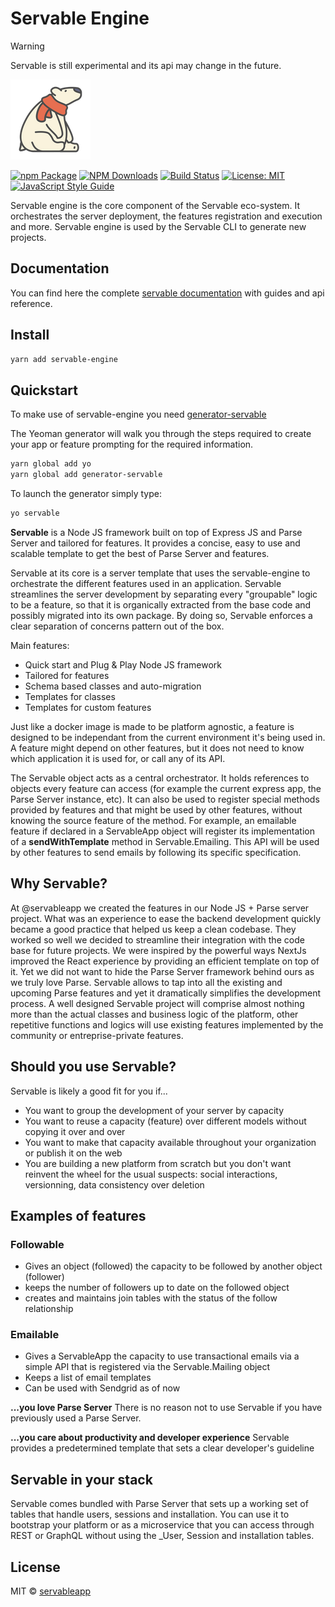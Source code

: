 # Servable Engine

> [!WARNING]
> Servable is still experimental and its api may change in the future.

![logo](/static/img/icon.png)

[![npm Package](https://img.shields.io/npm/v/servable-engine.svg?style=flat-square)](https://www.npmjs.org/package/servable-engine)
[![NPM Downloads](https://img.shields.io/npm/dm/servable-engine.svg)](https://npmjs.org/package/servable-engine)
[![Build Status](https://github.com/servableapp/servable-engine/actions/workflows/release.yml/badge.svg)](https://github.com/servableapp/servable-engine/actions/tests.yml)
[![License: MIT](https://img.shields.io/badge/License-MIT-yellow.svg)](https://opensource.org/licenses/MIT)
[![JavaScript Style Guide](https://img.shields.io/badge/code_style-standard-brightgreen.svg)](https://standardjs.com)

Servable engine is the core component of the Servable eco-system.
It orchestrates the server deployment, the features registration and execution and more.
Servable engine is used by the Servable CLI to generate new projects.

## Documentation
You can find here the complete [servable documentation](https://docs.servable.app/) with guides and api reference.

## Install
```bash
yarn add servable-engine
```


## Quickstart


To make use of servable-engine you need [generator-servable](https://github.com/servableapp/generator-servable)

The Yeoman generator will walk you through the steps required to create your app or feature prompting for the required information.

```bash
yarn global add yo
yarn global add generator-servable
```

To launch the generator simply type:

```bash
yo servable
```


**Servable** is a Node JS framework built on top of Express JS and Parse Server and tailored for features. It provides a concise, easy to use and scalable template to get the best of Parse Server and features.

Servable at its core is a server template that uses the servable-engine to orchestrate the different features used in an application. Servable streamlines the server development by separating every "groupable" logic to be a feature, so that it is organically extracted from the base code and possibly migrated into its own package. By doing so, Servable enforces a clear separation of concerns pattern out of the box.

Main features:
- Quick start and Plug & Play Node JS framework
- Tailored for features
- Schema based classes and auto-migration
- Templates for classes
- Templates for custom features


Just like a docker image is made to be platform agnostic, a feature is designed to be independant from the current environment it's being used in. A feature might depend on other features, but it does not need to know which application it is used for, or call any of its API.

The Servable object acts as a central orchestrator. It holds references to objects every feature can access (for example the current express app, the Parse Server instance, etc). It can also be used to register special methods provided by features and that might be used by other features, without knowing the source feature of the method. For example, an emailable feature if declared in a ServableApp object will register its implementation of a **sendWithTemplate** method in Servable.Emailing. This API will be used by other features to send emails by following its specific specification.

## Why Servable?
At @servableapp we created the features in our Node JS + Parse server project. What was an experience to ease the backend development quickly became a good practice that helped us keep a clean codebase. They worked so well we decided to streamline their integration with the code base for future projects. We were inspired by the powerful ways NextJs improved the React experience by providing an efficient template on top of it. Yet we did not want to hide the Parse Server framework behind ours as we truly love Parse. Servable allows to tap into all the existing and upcoming Parse features and yet it dramatically simplifies the development process. A well designed Servable project will comprise almost nothing more than the actual classes and business logic of the platform, other repetitive functions and logics will use existing features implemented by the community or entreprise-private features.

## Should you use Servable?
Servable is likely a good fit for you if...

- You want to group the development of your server by capacity
- You want to reuse a capacity (feature) over different models without copying it over and over
- You want to make that capacity available throughout your organization or publish it on the web
- You are building a new platform from scratch but you don't want reinvent the wheel for the usual suspects: social interactions, versionning, data consistency over deletion

## Examples of features
### Followable
- Gives an object (followed) the capacity to be followed by another object (follower)
- keeps the number of followers up to date on the followed object
- creates and maintains join tables with the status of the follow relationship

### Emailable
- Gives a ServableApp the capacity to use transactional emails via a simple API that is registered via the Servable.Mailing object
- Keeps a list of email templates
- Can be used with Sendgrid as of now


**...you love Parse Server**
There is no reason not to use Servable if you have previously used a Parse Server.

**...you care about productivity and developer experience**
Servable provides a predetermined template that sets a clear developer's guideline

## Servable in your stack
Servable comes bundled with Parse Server that sets up a working set of tables that handle users, sessions and installation. You can use it to bootstrap your platform or as a microservice that you can access through REST or GraphQL without using the _User, Session and installation tables.


## License

MIT © [servableapp](https://github.com/servableapp)
